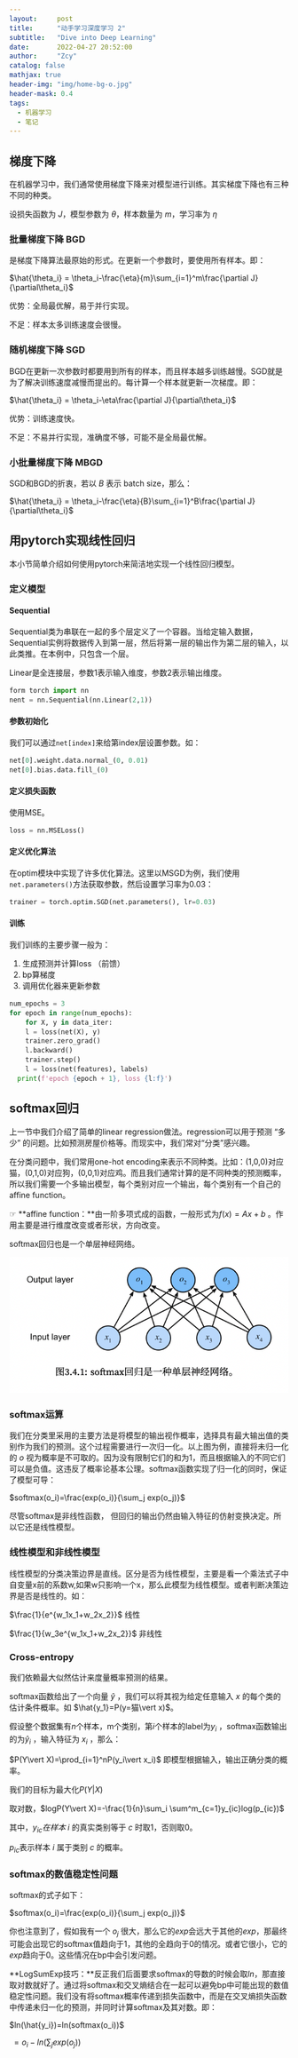 ```yaml
---
layout:     post
title:      "动手学习深度学习 2"
subtitle:   "Dive into Deep Learning"
date:       2022-04-27 20:52:00
author:     "Zcy"
catalog: false
mathjax: true
header-img: "img/home-bg-o.jpg"
header-mask: 0.4
tags:
  - 机器学习
  - 笔记
---
```

## 梯度下降

在机器学习中，我们通常使用梯度下降来对模型进行训练。其实梯度下降也有三种不同的种类。

设损失函数为 $J$，模型参数为 $\theta$，样本数量为 $m$，学习率为 $\eta$



### 批量梯度下降 BGD

是梯度下降算法最原始的形式。在更新一个参数时，要使用所有样本。即：

$\hat{\theta_i} = \theta_i-\frac{\eta}{m}\sum_{i=1}^m\frac{\partial J}{\partial\theta_i}$

优势：全局最优解，易于并行实现。

不足：样本太多训练速度会很慢。



### 随机梯度下降 SGD

BGD在更新一次参数时都要用到所有的样本，而且样本越多训练越慢。SGD就是为了解决训练速度减慢而提出的。每计算一个样本就更新一次梯度。即：

$\hat{\theta_i} = \theta_i-\eta\frac{\partial J}{\partial\theta_i}$

优势：训练速度快。

不足：不易并行实现，准确度不够，可能不是全局最优解。



### 小批量梯度下降 MBGD

SGD和BGD的折衷，若以 $B$ 表示 batch size，那么：

$\hat{\theta_i} = \theta_i-\frac{\eta}{B}\sum_{i=1}^B\frac{\partial J}{\partial\theta_i}$





## 用pytorch实现线性回归

本小节简单介绍如何使用pytorch来简洁地实现一个线性回归模型。



### 定义模型



#### Sequential

Sequential类为串联在一起的多个层定义了一个容器。当给定输入数据，Sequential实例将数据传入到第一层，然后将第一层的输出作为第二层的输入，以此类推。在本例中，只包含一个层。

Linear是全连接层，参数1表示输入维度，参数2表示输出维度。

```python
form torch import nn
nent = nn.Sequential(nn.Linear(2,1))
```



#### 参数初始化

我们可以通过`net[index]`来给第index层设置参数。如：

```python
net[0].weight.data.normal_(0, 0.01)
net[0].bias.data.fill_(0)
```



#### 定义损失函数

使用MSE。

```python
loss = nn.MSELoss()
```



#### 定义优化算法

在optim模块中实现了许多优化算法。这里以MSGD为例，我们使用`net.parameters()`方法获取参数，然后设置学习率为0.03：

```python
trainer = torch.optim.SGD(net.parameters(), lr=0.03)
```



#### 训练

我们训练的主要步骤一般为：

1. 生成预测并计算loss （前馈）
2. bp算梯度
3. 调用优化器来更新参数

```python
num_epochs = 3
for epoch in range(num_epochs):
	for X, y in data_iter: 
    l = loss(net(X), y) 
    trainer.zero_grad() 
    l.backward() 
    trainer.step()
	l = loss(net(features), labels) 
  print(f'epoch {epoch + 1}, loss {l:f}')
```



## softmax回归

上一节中我们介绍了简单的linear regression做法。regression可以用于预测 “多少” 的问题。比如预测房屋价格等。而现实中，我们常对“分类”感兴趣。

在分类问题中，我们常用one-hot encoding来表示不同种类。比如：(1,0,0)对应猫，(0,1,0)对应狗，(0,0,1)对应鸡。而且我们通常计算的是不同种类的预测概率，所以我们需要一个多输出模型，每个类别对应一个输出，每个类别有一个自己的affine function。

☞ **affine function：**由一阶多项式成的函数，一般形式为$f(x)=Ax+b$ 。作用主要是进行维度改变或者形状，方向改变。

softmax回归也是一个单层神经网络。

<img src="../../img/in-post/didl/softmax.png">



### softmax运算

我们在分类里采用的主要方法是将模型的输出视作概率，选择具有最大输出值的类别作为我们的预测。这个过程需要进行一次归一化。以上图为例，直接将未归一化的 $o$ 视为概率是不可取的。因为没有限制它们的和为1，而且根据输入的不同它们可以是负值。这违反了概率论基本公理。softmax函数实现了归一化的同时，保证了模型可导：

$softmax(o_i)=\frac{exp(o_i)}{\sum_j exp(o_j)}$

尽管softmax是非线性函数， 但回归的输出仍然由输入特征的仿射变换决定。所以它还是线性模型。



### 线性模型和非线性模型

线性模型的分类决策边界是直线。区分是否为线性模型，主要是看一个乘法式子中自变量x前的系数w,如果w只影响一个x，那么此模型为线性模型。或者判断决策边界是否是线性的。如：

$\frac{1}{e^{w_1x_1+w_2x_2}}$	线性

$\frac{1}{w_3e^{w_1x_1+w_2x_2}}$	非线性



### Cross-entropy

我们依赖最大似然估计来度量概率预测的结果。

softmax函数给出了一个向量 $\hat{y}$ ，我们可以将其视为给定任意输入 $x$ 的每个类的估计条件概率。如 $\hat{y_1}=P(y=猫\vert x)$。

假设整个数据集有$n$个样本，m个类别，第$i$个样本的label为$y_i$ ，softmax函数输出的为$\hat{y}_i$ ，输入特征为 $x_i$ ，那么：

$P(Y\vert X)=\prod_{i=1}^nP(y_i\vert x_i)$	即模型根据输入，输出正确分类的概率。

我们的目标为最大化$P(Y\vert X)$

取对数，$logP(Y\vert X)=-\frac{1}{n}\sum_i \sum^m_{c=1}y_{ic}log(p_{ic})$

其中，$y_{ic}在样本$ $i$ 的真实类别等于 $c$ 时取1，否则取0。

$p_{ic}$表示样本 $i$ 属于类别 $c$ 的概率。



### softmax的数值稳定性问题

softmax的式子如下：

$softmax(o_i)=\frac{exp(o_i)}{\sum_j exp(o_j)}$

你也注意到了，假如我有一个 $o_j$ 很大，那么它的$exp$会远大于其他的$exp$，那最终可能会出现它的softmax值趋向于1，其他的全趋向于0的情况。或者它很小，它的$exp$趋向于0。这些情况在bp中会引发问题。

**LogSumExp技巧：**反正我们后面要求softmax的导数的时候会取$ln$，那直接取对数就好了。通过将softmax和交叉熵结合在一起可以避免bp中可能出现的数值稳定性问题。我们没有将softmax概率传递到损失函数中，而是在交叉熵损失函数中传递未归一化的预测，并同时计算softmax及其对数。即：

$ln(\hat{y_i})=ln(softmax(o_i))$

​			$=o_i-ln(\sum_jexp(o_j))$